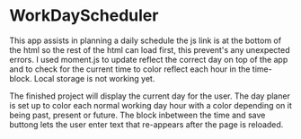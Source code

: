 # WorkDayScheduler
This app assists in planning a daily schedule
the js link is at the bottom of the html so the rest of the html can load first, this prevent's any unexpected errors.
I used moment.js to update reflect the correct day on top of the app and to check for the current time to color reflect each hour in the time-block.
Local storage is not working yet.

The finished project will display the current day for the user. The day planer is set up to color each normal working day hour with a color depending on it being past, present or future. The block inbetween the time and save buttong lets the user enter text that re-appears after the page is reloaded.